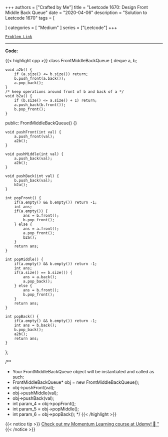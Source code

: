 
+++
authors = ["Crafted by Me"]
title = "Leetcode 1670: Design Front Middle Back Queue"
date = "2020-04-06"
description = "Solution to Leetcode 1670"
tags = [
    
]
categories = [
    "Medium"
]
series = ["Leetcode"]
+++



[`Problem Link`](https://leetcode.com/problems/design-front-middle-back-queue/description/)

---



**Code:**

{{< highlight cpp >}}
class FrontMiddleBackQueue {
    deque<int> a, b;
    
    void a2b() {
        if (a.size() <= b.size()) return;
        b.push_front(a.back());
        a.pop_back();
    }
    /* keep operations around front of b and back of a */
    void b2a() {
        if (b.size() <= a.size() + 1) return;
        a.push_back(b.front());
        b.pop_front();
    }
    
public:
    FrontMiddleBackQueue() {}
    
    void pushFront(int val) {
        a.push_front(val);
        a2b();
    }
    
    void pushMiddle(int val) {
        a.push_back(val);
        a2b();
    }
    
    void pushBack(int val) {
        b.push_back(val);
        b2a();
    }
    
    int popFront() {
        if(a.empty() && b.empty()) return -1;
        int ans;
        if(a.empty()) {
            ans = b.front();
            b.pop_front();
        } else {
            ans = a.front();
            a.pop_front();
            b2a();          
        }
        return ans;
    }
    
    int popMiddle() {
        if(a.empty() && b.empty()) return -1;
        int ans;
        if(a.size() == b.size()) {
            ans = a.back();
            a.pop_back();
        } else {
            ans = b.front();
            b.pop_front();      
        }
        return ans;        
    }
    
    int popBack() {
        if(a.empty() && b.empty()) return -1;
        int ans = b.back();
        b.pop_back();
        a2b();
        return ans;       
    }
};

/**
 * Your FrontMiddleBackQueue object will be instantiated and called as such:
 * FrontMiddleBackQueue* obj = new FrontMiddleBackQueue();
 * obj->pushFront(val);
 * obj->pushMiddle(val);
 * obj->pushBack(val);
 * int param_4 = obj->popFront();
 * int param_5 = obj->popMiddle();
 * int param_6 = obj->popBack();
 */
{{< /highlight >}}



{{< notice tip >}}
[Check out my Momentum Learning course at Udemy! 🚀 "](https://www.udemy.com/course/blind-75-the-data-structures-and-algorithms-essentials/)
{{< /notice >}}

